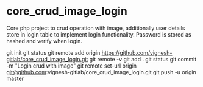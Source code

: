 # core_crud_image_login
Core php project to crud operation with image, additionally user details store in login table to implement login functionality. Password is stored as hashed and verify when login.


git init
git status
git remote add origin https://github.com/vignesh-gitlab/core_crud_image_login.git
git remote -v
git add .
git status
git commit -m "Login crud with image"
git remote set-url origin git@github.com:vignesh-gitlab/core_crud_image_login.git
git push -u origin master
